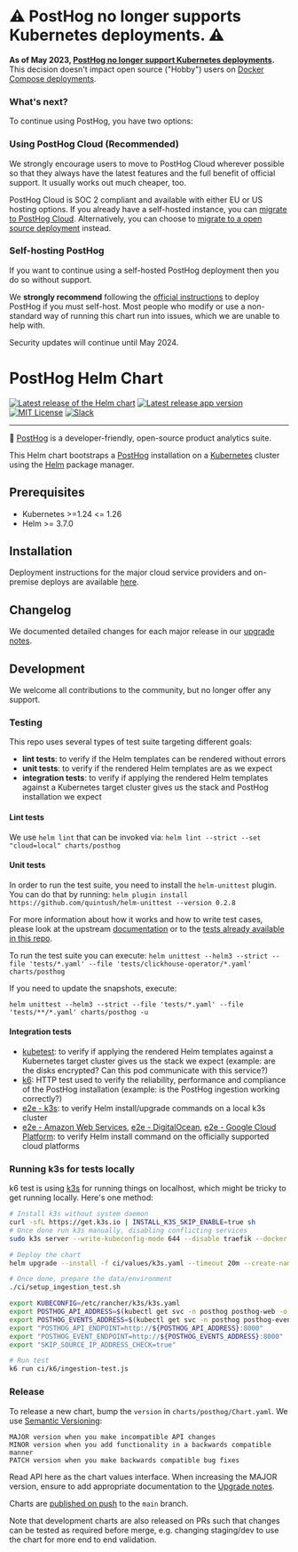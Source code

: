 # ⚠️ PostHog no longer supports Kubernetes deployments. ⚠️ 

**As of May 2023, [PostHog no longer support Kubernetes deployments](https://posthog.com/blog/sunsetting-helm-support-posthog).** This decision doesn't impact open source ("Hobby") users on [Docker Compose deployments](https://posthog.com/docs/self-host). 

### What's next?

To continue using PostHog, you have two options:

### Using PostHog Cloud (Recommended)
We strongly encourage users to move to PostHog Cloud wherever possible so that they always have the latest features and the full benefit of official support. It usually works out much cheaper, too. 

PostHog Cloud is SOC 2 compliant and available with either EU or US hosting options. If you already have a self-hosted instance, you can [migrate to PostHog Cloud](https://posthog.com/docs/migrate/migrate-between-posthog-instances). Alternatively, you can choose to [migrate to a open source deployment](https://posthog.com/docs/self-host/open-source/deployment) instead. 

### Self-hosting PostHog
If you want to continue using a self-hosted PostHog deployment then you do so without support. 

We **strongly recommend** following the [official instructions](https://posthog.com/docs/self-host) to deploy PostHog if you must self-host. Most people who modify or use a non-standard way of running this chart run into issues, which we are unable to help with. 

Security updates will continue until May 2024.

# PostHog Helm Chart

[![Latest release of the Helm chart](https://img.shields.io/badge/dynamic/yaml.svg?label=Helm%20chart%20version&url=https://posthog.github.io/charts-clickhouse/index.yaml&query=$.entries.posthog[:1].version&logo=helm)](https://github.com/PostHog/charts-clickhouse)
[![Latest release app version](https://img.shields.io/badge/dynamic/yaml.svg?label=App%20version&url=https://posthog.github.io/charts-clickhouse/index.yaml&query=$.entries.posthog[:1].appVersion)](https://github.com/PostHog/posthog)
[![MIT License](https://img.shields.io/badge/License-MIT-red.svg?style=flat-square)](https://opensource.org/licenses/MIT)
[![Slack](https://img.shields.io/badge/PostHog_chat-slack-blue?logo=slack)](https://posthog.com/slack)

-----

🦔 [PostHog](https://posthog.com/) is a developer-friendly, open-source product analytics suite.

This Helm chart bootstraps a [PostHog](https://posthog.com/) installation on a [Kubernetes](http://kubernetes.io) cluster using the [Helm](https://helm.sh) package manager.

## Prerequisites
- Kubernetes >=1.24 <= 1.26
- Helm >= 3.7.0

## Installation
Deployment instructions for the major cloud service providers and on-premise deploys are available [here](https://posthog.com/docs/self-host).

## Changelog
We documented detailed changes for each major release in our [upgrade notes](https://posthog.com/docs/self-host/deploy/upgrade-notes).

## Development
We welcome all contributions to the community, but no longer offer any support. 

### Testing
This repo uses several types of test suite targeting different goals:

- **lint tests**: to verify if the Helm templates can be rendered without errors
- **unit tests**: to verify if the rendered Helm templates are as we expect
- **integration tests**: to verify if applying the rendered Helm templates against a Kubernetes target cluster gives us the stack and PostHog installation we expect

#### Lint tests
We use `helm lint` that can be invoked via: `helm lint --strict --set "cloud=local" charts/posthog`

#### Unit tests
In order to run the test suite, you need to install the `helm-unittest` plugin. You can do that by running: `helm plugin install https://github.com/quintush/helm-unittest --version 0.2.8`

For more information about how it works and how to write test cases, please look at the upstream [documentation](https://github.com/quintush/helm-unittest/blob/master/README.md) or to the [tests already available in this repo](https://github.com/PostHog/charts-clickhouse/tree/main/charts/posthog/tests).

To run the test suite you can execute: `helm unittest --helm3 --strict --file 'tests/*.yaml' --file 'tests/clickhouse-operator/*.yaml' charts/posthog`

If you need to update the snapshots, execute:

```
helm unittest --helm3 --strict --file 'tests/*.yaml' --file 'tests/**/*.yaml' charts/posthog -u
```

#### Integration tests
- [kubetest](https://github.com/PostHog/charts-clickhouse/tree/main/ci/kubetest): to verify if applying the rendered Helm templates against a Kubernetes target cluster gives us the stack we expect (example: are the disks encrypted? Can this pod communicate with this service?)
- [k6](https://github.com/PostHog/charts-clickhouse/tree/main/ci/k6): HTTP test used to verify the reliability, performance and compliance of the PostHog installation (example: is the PostHog ingestion working correctly?)
- [e2e - k3s](https://github.com/PostHog/charts-clickhouse/tree/main/.github/workflows/test-helm-chart.yaml): to verify Helm install/upgrade commands on a local k3s cluster
- [e2e - Amazon Web Services](https://github.com/PostHog/charts-clickhouse/tree/main/.github/workflows/test-amazon-web-services-install.yaml), [e2e - DigitalOcean](https://github.com/PostHog/charts-clickhouse/tree/main/.github/workflows/test-digitalocean-install.yaml), [e2e - Google Cloud Platform](https://github.com/PostHog/charts-clickhouse/tree/main/.github/workflows/test-google-cloud-platform-install.yaml): to verify Helm install command on the officially supported cloud platforms


### Running k3s for tests locally

k6 test is using [k3s](https://k3s.io/) for running things on localhost, which might be tricky to get running locally. Here's one method:

```bash
# Install k3s without system daemon
curl -sfL https://get.k3s.io | INSTALL_K3S_SKIP_ENABLE=true sh
# Once done run k3s manually, disabling conflicting services
sudo k3s server --write-kubeconfig-mode 644 --disable traefik --docker --disable-network-policy

# Deploy the chart
helm upgrade --install -f ci/values/k3s.yaml --timeout 20m --create-namespace --namespace posthog posthog ./charts/posthog --wait --wait-for-jobs --debug

# Once done, prepare the data/environment
./ci/setup_ingestion_test.sh

export KUBECONFIG=/etc/rancher/k3s/k3s.yaml
export POSTHOG_API_ADDRESS=$(kubectl get svc -n posthog posthog-web -o jsonpath="{.spec.clusterIP}")
export POSTHOG_EVENTS_ADDRESS=$(kubectl get svc -n posthog posthog-events -o jsonpath="{.spec.clusterIP}")
export "POSTHOG_API_ENDPOINT=http://${POSTHOG_API_ADDRESS}:8000"
export "POSTHOG_EVENT_ENDPOINT=http://${POSTHOG_EVENTS_ADDRESS}:8000"
export "SKIP_SOURCE_IP_ADDRESS_CHECK=true"

# Run test
k6 run ci/k6/ingestion-test.js
```

### Release

To release a new chart, bump the `version` in `charts/posthog/Chart.yaml`. We use [Semantic Versioning](https://semver.org/):

    MAJOR version when you make incompatible API changes
    MINOR version when you add functionality in a backwards compatible manner
    PATCH version when you make backwards compatible bug fixes

Read API here as the chart values interface. When increasing the MAJOR version, ensure to add
appropriate documentation to the [Upgrade notes](https://posthog.com/docs/runbook/upgrade-notes).

Charts are [published on push](https://github.com/PostHog/charts-clickhouse/blob/main/.github/workflows/release-chart.yml)
to the `main` branch.

Note that development charts are also released on PRs such that changes can be tested as required
before merge, e.g. changing staging/dev to use the chart for more end to end validation.
